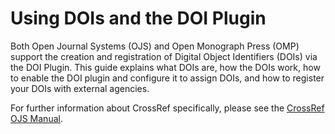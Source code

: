 # Using DOIs and the DOI Plugin

Both Open Journal Systems (OJS) and Open Monograph Press (OMP) support the creation and registration of Digital Object Identifiers \(DOIs\) via the DOI Plugin. This guide explains what DOIs are, how the DOIs work, how to enable the DOI plugin and configure it to assign DOIs, and how to register your DOIs with external agencies.  

For further information about CrossRef specifically, please see the [CrossRef OJS Manual](/crossref-ojs-manual).
